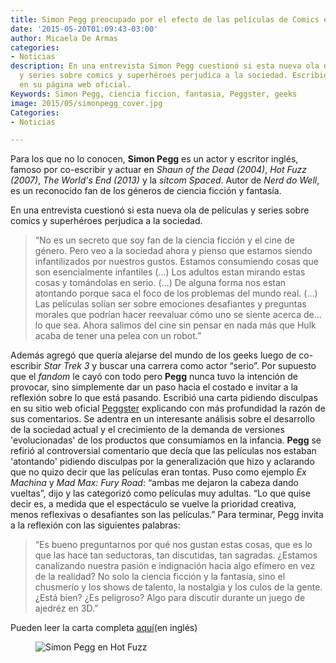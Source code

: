 ```yaml
---
title: Simon Pegg preocupado por el efecto de las películas de Comics en la sociedad.
date: '2015-05-20T01:09:43-03:00'
author: Micaela De Armas
categories:
- Noticias
description: En una entrevista Simon Pegg cuestionó si esta nueva ola de películas
  y series sobre comics y superhéroes perjudica a la sociedad. Escribió una carta
  en su página web oficial.
Keywords: Simon Pegg, ciencia ficcion, fantasia, Peggster, geeks
image: 2015/05/simonpegg_cover.jpg
Categories:
- Noticias

---
```

Para los que no lo conocen, **Simon Pegg** es un actor y escritor inglés, famoso por co-escribir y actuar en *Shaun of the Dead (2004)*, *Hot Fuzz (2007)*, *The World's End (2013)* y la *sitcom Spaced*. Autor de *Nerd do Well*, es un reconocido fan de los géneros de ciencia ficción y fantasía.

En una entrevista cuestionó si esta nueva ola de películas y series sobre comics y superhéroes perjudica a la sociedad.

>“No es un secreto que soy fan de la ciencia ficción y el cine de género. Pero veo a la sociedad ahora y pienso que estamos siendo infantilizados por nuestros gustos. Estamos consumiendo cosas que son esencialmente infantiles (...) Los adultos estan mirando estas cosas y tomándolas en serio. (...) De alguna forma nos estan atontando porque saca el foco de los problemas del mundo real. (...) Las películas solían ser sobre emociones desafiantes y preguntas morales que podrían hacer reevaluar cómo uno se siente acerca de… lo que sea. Ahora salimos del cine sin pensar en nada más que Hulk acaba de tener una pelea con un robot.”

Además agregó que quería alejarse del mundo de los geeks luego de co-escribir *Star Trek 3* y buscar una carrera como actor “serio”.
Por supuesto que el *fandom* le cayó con todo pero **Pegg** nunca tuvo la intención de provocar, sino simplemente dar un paso hacia el costado e invitar a la reflexión sobre lo que está pasando.
Escribió una carta pidiendo disculpas en su sitio web oficial [Peggster](http://simonpegg.net/) explicando con más profundidad la razón de sus comentarios. Se adentra en un interesante análisis sobre el desarrollo de la sociedad actual y el crecimiento de la demanda de versiones 'evolucionadas' de los productos que consumíamos en la infancia.
**Pegg** se refirió al controversial comentario que decía que las películas nos estaban 'atontando' pidiendo disculpas por la generalización que hizo y aclarando que no quizo decir que las películas eran tontas. Puso como ejemplo *Ex Machina* y *Mad Max: Fury Road*: “ambas me dejaron la cabeza dando vueltas”, dijo y las categorizó como películas muy adultas. “Lo que quise decir es, a medida que el espectáculo se vuelve la prioridad creativa, menos reflexivas o desafiantes son las películas.”
Para terminar,  Pegg invita a la reflexión con las siguientes palabras:

>“Es bueno preguntarnos por qué nos gustan estas cosas, que es lo que las hace tan seductoras, tan discutidas, tan sagradas. ¿Estamos canalizando nuestra pasión e indignación hacia algo efímero en vez de la realidad? No solo la ciencia ficción y la fantasía, sino el chusmerío y los shows de talento, la nostalgia y los culos de la gente. ¿Está bien? ¿Es peligroso? Algo para discutir durante un juego de ajedréz en 3D.”


Pueden leer la carta completa [aquí](http://simonpegg.net/2015/05/19/big-mouth-strikes-again/)(en inglés)

<figure>
<img src="/img/2015/05/simonpegg_hf.gif"  alt="Simon Pegg en Hot Fuzz" />
</figure>